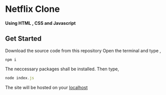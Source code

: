 # Netflix Clone

#### Using HTML , CSS and Javascript

## Get Started
Download the source code from this repository
Open the terminal and type ,
```js
npm i
```
The neccessary packages shall be installed.
Then type,
```js
node index.js
```
The site will be hosted on your [localhost](http://localhost:3000)
